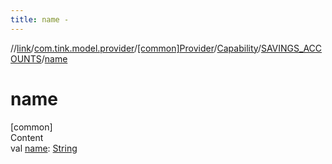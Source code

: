 ```yaml
---
title: name -
---
```

//[link](../../../../index.md)/[com.tink.model.provider](../../../index.md)/[[common]Provider](../../index.md)/[Capability](../index.md)/[SAVINGS_ACCOUNTS](index.md)/[name](name.md)



# name  
[common]  
Content  
val [name](name.md): [String](https://kotlinlang.org/api/latest/jvm/stdlib/kotlin/-string/index.html)  



